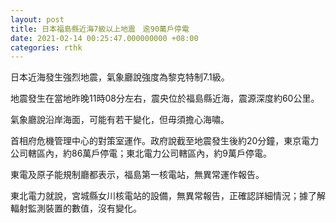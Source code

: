 ```yaml
---
layout: post
title: 日本福島縣近海7級以上地震　逾90萬戶停電
date: 2021-02-14 00:25:47.000000000 +08:00
categories: rthk
---
```


日本近海發生強烈地震，氣象廳說強度為黎克特制7.1級。

地震發生在當地昨晚11時08分左右，震央位於福島縣近海，震源深度約60公里。

氣象廳說沿岸海面，可能有若干變化，但毋須擔心海嘯。

首相府危機管理中心的對策室運作。政府說截至地震發生後約20分鐘，東京電力公司轄區內，約86萬戶停電；東北電力公司轄區內，約9萬戶停電。

東電及原子能規制廳都表示，福島第一核電站，無異常運作報告。

東北電力就說，宮城縣女川核電站的設備，無異常報告，正確認詳細情況；據了解輻射監測裝置的數值，沒有變化。

